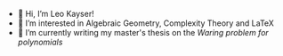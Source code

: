 - 👋 Hi, I’m Leo Kayser!
- 👀 I’m interested in Algebraic Geometry, Complexity Theory and LaTeX
- 📝 I’m currently writing my master's thesis on the *Waring problem for polynomials*

<!---
ELKayser/ELKayser is a ✨ special ✨ repository because its `README.md` (this file) appears on your GitHub profile.
You can click the Preview link to take a look at your changes.
--->
